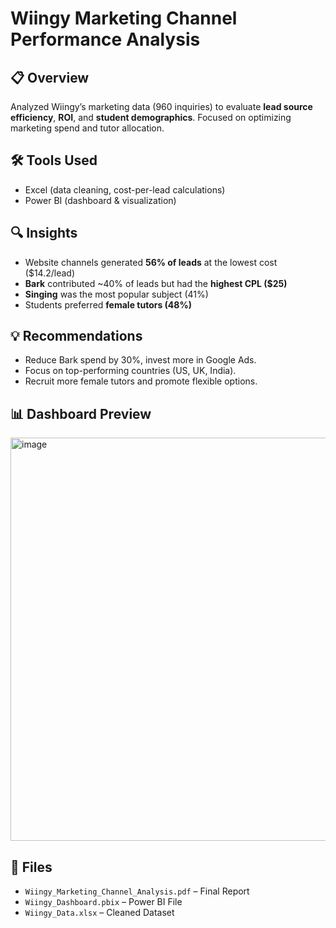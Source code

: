 # Wiingy Marketing Channel Performance Analysis

## 📋 Overview
Analyzed Wiingy’s marketing data (960 inquiries) to evaluate **lead source efficiency**, **ROI**, and **student demographics**. Focused on optimizing marketing spend and tutor allocation.

## 🛠 Tools Used
- Excel (data cleaning, cost-per-lead calculations)
- Power BI (dashboard & visualization)

## 🔍 Insights
- Website channels generated **56% of leads** at the lowest cost ($14.2/lead)
- **Bark** contributed ~40% of leads but had the **highest CPL ($25)**
- **Singing** was the most popular subject (41%)
- Students preferred **female tutors (48%)**

## 💡 Recommendations
- Reduce Bark spend by 30%, invest more in Google Ads.
- Focus on top-performing countries (US, UK, India).
- Recruit more female tutors and promote flexible options.

## 📊 Dashboard Preview
<img width="1155" height="645" alt="image" src="https://github.com/user-attachments/assets/a22f0d51-9c59-4341-8305-696666ebacfd" />


## 📂 Files
- `Wiingy_Marketing_Channel_Analysis.pdf` – Final Report  
- `Wiingy_Dashboard.pbix` – Power BI File  
- `Wiingy_Data.xlsx` – Cleaned Dataset
